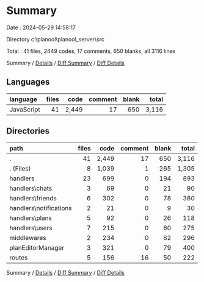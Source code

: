 # Summary

Date : 2024-05-29 14:58:17

Directory c:\\planool\\planool_server\\src

Total : 41 files,  2449 codes, 17 comments, 650 blanks, all 3116 lines

Summary / [Details](details.md) / [Diff Summary](diff.md) / [Diff Details](diff-details.md)

## Languages
| language | files | code | comment | blank | total |
| :--- | ---: | ---: | ---: | ---: | ---: |
| JavaScript | 41 | 2,449 | 17 | 650 | 3,116 |

## Directories
| path | files | code | comment | blank | total |
| :--- | ---: | ---: | ---: | ---: | ---: |
| . | 41 | 2,449 | 17 | 650 | 3,116 |
| . (Files) | 8 | 1,039 | 1 | 265 | 1,305 |
| handlers | 23 | 699 | 0 | 194 | 893 |
| handlers\\chats | 3 | 69 | 0 | 21 | 90 |
| handlers\\friends | 6 | 302 | 0 | 78 | 380 |
| handlers\\notifications | 2 | 21 | 0 | 9 | 30 |
| handlers\\plans | 5 | 92 | 0 | 26 | 118 |
| handlers\\users | 7 | 215 | 0 | 60 | 275 |
| middlewares | 2 | 234 | 0 | 62 | 296 |
| planEditorManager | 3 | 321 | 0 | 79 | 400 |
| routes | 5 | 156 | 16 | 50 | 222 |

Summary / [Details](details.md) / [Diff Summary](diff.md) / [Diff Details](diff-details.md)
